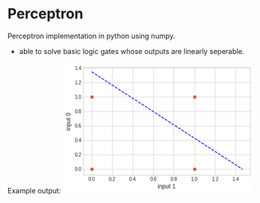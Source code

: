 # Perceptron

Perceptron implementation in python using numpy.

- able to solve basic logic gates whose outputs are linearly seperable.

Example output:
![alt](graph_output.png)
